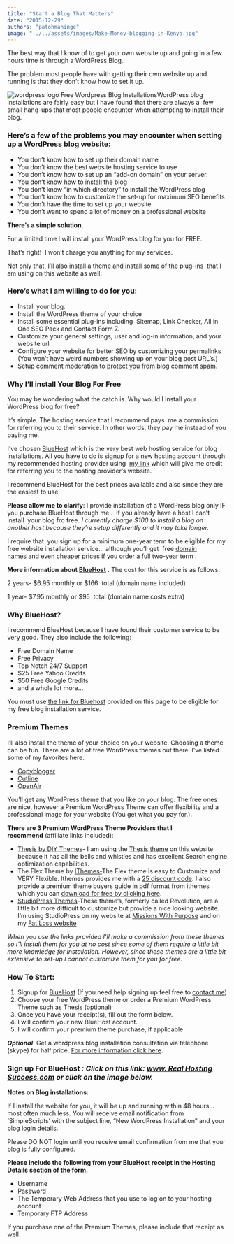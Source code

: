 ```yaml
---
title: "Start a Blog That Matters"
date: "2015-12-29"
authors: "patohmahinge"
image: "../../assets/images/Make-Money-blogging-in-Kenya.jpg"
---
```


The best way that I know of to get your own website up and going in a few hours time is through a WordPress Blog.

The problem most people have with getting their own website up and running is that they don’t know how to set it up.

![wordpress logo Free Wordpress Blog Installations](images/wordpress_logo.png "wordpress_logo")WordPress blog installations are fairly easy but I have found that there are always a  few small hang-ups that most people encounter when attempting to install their blog.

### **Here’s a few of the problems you may encounter when setting up a WordPress blog website:**

- You don’t know how to set up their domain name
- You don’t know the best website hosting service to use
- You don’t know how to set up an “add-on domain” on your server.
- You don’t know how to install the blog
- You don’t know “in which directory” to install the WordPress blog
- You don’t know how to customize the set-up for maximum SEO benefits
- You don’t have the time to set up your website
- You don’t want to spend a lot of money on a professional website

**There’s a simple solution.**

For a limited time I will install your WordPress blog for you for FREE.

That’s right!  I won’t charge you anything for my services.

Not only that, I’ll also install a theme and install some of the plug-ins  that I am using on this website as well:

### **Here’s what I am willing to do for you:**

- Install your blog.
- Install the WordPress theme of your choice
- Install some essential plug-ins including  Sitemap, Link Checker, All in One SEO Pack and Contact Form 7.
- Customize your general settings, user and log-in information, and your website url
- Configure your website for better SEO by customizing your permalinks (You won’t have weird numbers showing up on your blog post URL’s.)
- Setup comment moderation to protect you from blog comment spam.

### **Why I’ll install Your Blog For Free**

You may be wondering what the catch is. Why would I install your WordPress blog for free?

It’s simple. The hosting service that I recommend pays  me a commission for referring you to their service. In other words, they pay me instead of you paying me.

I’ve chosen [BlueHost](https://web.archive.org/web/20120707140307/http://www.bluehost.com/track/gnemer1/text1) which is the very best web hosting service for blog installations. All you have to do is signup for a new hosting account through my recommended hosting provider using  [my link](https://web.archive.org/web/20120707140307/http://www.bluehost.com/track/gnemer1/text1) which will give me credit for referring you to the hosting provider’s website.

I recommend BlueHost for the best prices available and also since they are the easiest to use.

**Please allow me to clarify**: I provide installation of a WordPress blog only IF you purchase BlueHost through me..  If you already have a host I can’t install  your blog fro free. _I currently charge $100 to install a blog on another host because they’re setup differently and it may take longer._

I require that  you sign up for a minimum one-year term to be eligible for my free website installation service… although you’ll get  free [domain names](https://web.archive.org/web/20120707140307/http://www.reallifepurpose.com/domains) and even cheaper prices if you order a full two-year term .

**More information about [BlueHost](https://web.archive.org/web/20120707140307/http://www.bluehost.com/track/gnemer1/ "My choice for easiest web hosting") [](https://web.archive.org/web/20120707140307/http://www.bluehost.com/track/gnemer1/ "My choice for easiest web hosting").** The cost for this service is as follows:

2 years- $6.95 monthly or $166  total (domain name included)

1 year- $7.95 monthly or $95  total (domain name costs extra)

### **Why BlueHost?**

I recommend BlueHost because I have found their customer service to be very good. They also include the following:

- Free Domain Name
- Free Privacy
- Top Notch 24/7 Support
- $25 Free Yahoo Credits
- $50 Free Google Credits
- and a whole lot more…

You must use [the link for Bluehost](https://web.archive.org/web/20120707140307/http://www.bluehost.com/track/gnemer1/) provided on this page to be eligible for my free blog installation service.

### Premium Themes

I’ll also install the theme of your choice on your website. Choosing a theme can be fun. There are a lot of free WordPress themes out there. I’ve listed some of my favorites here.

- [Copyblogger](https://web.archive.org/web/20120707140307/http://www.copyblogger.com/the-copyblogger-theme-for-wordpress/ "The Copyblogger Theme")
- [Cutline](https://web.archive.org/web/20120707140307/http://cutline.tubetorial.com/ "Cutline Theme")
- [OpenAir](https://web.archive.org/web/20120707140307/http://www.reallifepurpose.com/wordpressextend/themes/openair)

You’ll get any WordPress theme that you like on your blog. The free ones are nice, however a Premium WordPress Theme can offer flexibility and a professional image for your website (You get what you pay for.).

**There are 3 Premium WordPress Theme Providers that I recommend** (affiliate links included):

- [Thesis by DIY Themes](https://web.archive.org/web/20120707140307/http://reallifepurpose.com/thesis "The Thesis Theme")\- I am using the [Thesis theme](https://web.archive.org/web/20120707140307/http://www.reallifepurpose.com/thesis) on this website because it has all the bells and whistles and has excellent Search engine optimization capabilities.
- The Flex Theme by [IThemes-](https://web.archive.org/web/20120707140307/https://www.e-junkie.com/ecom/gb.php?ii=103143u0026amp;c=ibu0026amp;aff=16997u0026amp;ev=093352de05 "IThemes Themes")The Flex theme is easy to Customize and VERY Flexible. Ithemes provides me with a [25 discount code](https://web.archive.org/web/20120707140307/http://www.reallifepurpose.com/ithemes-2008-theme-club-delivers-great-service). I also provide a premium theme buyers guide in pdf format from ithemes which you can [download for free by clicking here](https://web.archive.org/web/20120707140307/http://www.reallifepurpose.com/ebooks/premium_theme_guide-1rlp.pdf "Instant download").
- [StudioPress Themes](https://web.archive.org/web/20120707140307/http://www.reallifepurpose.com/studiopress)\-These theme’s, formerly called Revolution, are a little bit more difficult to customize but provide a nice looking website. I’m using StudioPress on my website at [Missions With Purpose](https://web.archive.org/web/20120707140307/http://www.missionswithpurpose.com/) and on my [Fat Loss website](https://web.archive.org/web/20120707140307/http://www.fitonpurpose.com/blog/ "Lose Weight")

_When you use the links provided I’ll make a commission from these themes so I’ll install them for you at no cost since some of them require a little bit more knowledge for installation. However, since these themes are a little bit extensive to set-up I cannot customize them for you for free._

### How To Start:

1. Signup for [BlueHost](https://web.archive.org/web/20120707140307/http://www.bluehost.com/track/gnemer1/ "My choice for easiest web hosting") [](https://web.archive.org/web/20120707140307/http://www.bluehost.com/track/gnemer1/ "My choice for easiest web hosting")(If you need help signing up feel free to [contact me](https://web.archive.org/web/20120707140307/mailto:greg@reallifepurpose.com?subject=Free%20Blog%20Installation%20))
2. Choose your free WordPress theme or order a Premium WordPress Theme such as Thesis (optional)
3. Once you have your receipt(s), fill out the form below.
4. I will confirm your new BlueHost account.
5. I will confirm your premium theme purchase, if applicable

_**Optional**_: Get a wordpress blog installation consultation via telephone (skype) for half price. [For more information click here](https://web.archive.org/web/20120707140307/http://www.reallifepurpose.com/blog-installation-coaching "Learn How To Install a Blog").

### Sign up For BlueHost _: Click on this link: [www. Real Hosting Success.com](https://web.archive.org/web/20120707140307/http://www.realhostingsuccess.com/ "Low Cost Web Hosting") or click on the image below._

**Notes on Blog installations:**

If I install the website for you, it will be up and running within 48 hours… most often much less. You will receive email notification from ‘SimpleScripts’ with the subject line, “New WordPress Installation” and your blog login details.

Please DO NOT login until you receive email confirmation from me that your blog is fully configured.

**Please include the following from your BlueHost receipt in the Hosting Details section of the form.**

- Username
- Password
- The Temporary Web Address that you use to log on to your hosting account
- Temporary FTP Address

If you purchase one of the Premium Themes, please include that receipt as well.
